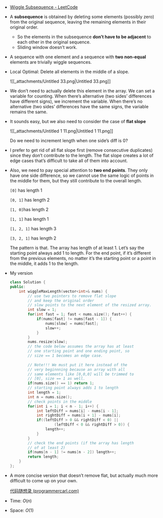 - [Wiggle Subsequence - LeetCode](https://leetcode.com/problems/wiggle-subsequence/description/)
- A **subsequence** is obtained by deleting some elements (possibly zero) from the original sequence, leaving the remaining elements in their original order.
    - So the elements in the subsequence **don’t have to be adjacent** to each other in the original sequence.
    - Sliding window doesn’t work.
- A sequence with one element and a sequence with **two non-equal** elements are trivially wiggle sequences.
- Local Optimal: Delete all elements in the middle of a slope.
    
    ![[_attachments/Untitled 33.png|Untitled 33.png]]
    
- We don’t need to actually delete this element in the array. We can set a variable for counting. When there’s alternative (two sides’ differences have different signs), we increment the variable. When there’s no alternative (two sides’ differences have the same signs, the variable remains the same.
- It sounds easy, but we also need to consider the case of **flat slope**
    
    ![[_attachments/Untitled 1 11.png|Untitled 1 11.png]]
    
    Do we need to increment length when one side’s diff is 0?
    
- I prefer to get rid of all flat slope first (remove consecutive duplicates) since they don’t contribute to the length. The flat slope creates a lot of edge cases that’s difficult to take all of them into account.
- Also, we need to pay special attention to **two end points**. They only have one side difference, so we cannot use the same logic of points in the middle for them, but they still contribute to the overall length.
    
    `[0]` has length 1
    
    `[0, 1]` has length 2
    
    `[1, 0]`has length 2
    
    `[1, 1]` has length 1
    
    `[1, 2, 1]` has length 3
    
    `[3, 2, 1]` has length 2
    
    The pattern is that. The array has length of at least 1. Let’s say the starting point always add 1 to length. For the end point, if it’s different from the previous elements, no matter it’s the starting point or a point in the middle, it adds 1 to the length.
    
- My version
    
    ```C++
    class Solution {
    public:
        int wiggleMaxLength(vector<int>& nums) {
            // use two pointers to remove flat slope
            // and keep the original order
            // slow points to the next element of the resized array. 
            int slow = 1;
            for(int fast = 1; fast < nums.size(); fast++) {
                if(nums[fast] != nums[fast - 1]) {
                    nums[slow] = nums[fast];
                    slow++;
                }
            }
            nums.resize(slow);
            // the code below assumes the array has at least
            // one starting point and one ending point, so
            // size == 1 becomes an edge case. 
            
            // Note!!! We must put it here instead of the
            // very beginnning because an array with all
            // same elements like [0,0,0] will be trimmed to
            // [0], size == 1 as well. 
            if(nums.size() == 1) return 1;
            // starting point always adds 1 to length
            int length = 1;
            int n = nums.size();
            // check points in the middle
            for(int i = 1; i < n - 1; i++) {
                int leftDiff = nums[i] - nums[i - 1];
                int rightDiff = nums[i + 1] - nums[i];
                if((leftDiff > 0 && rightDiff < 0) ||
                        (leftDiff < 0 && rightDiff > 0)) {
                    length++;
                }
            }
            // check the end points (if the array has length
            // of at least 2)
            if(nums[n - 1] != nums[n - 2]) length++;
            return length;
        }
    };
    ```
    
- A more concise version that doesn’t remove flat, but actually much more difficult to come up on your own.
    
    [代码随想录 (programmercarl.com)](https://www.programmercarl.com/0376.%E6%91%86%E5%8A%A8%E5%BA%8F%E5%88%97.html#%E6%80%9D%E8%B7%AF)
    
- Time: $O(n)$﻿
- Space: $O(1)$